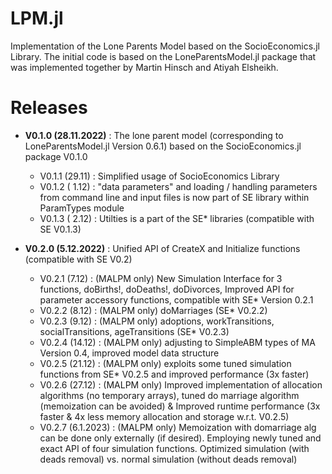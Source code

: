 # LPM.jl
Implementation of the Lone Parents Model based on the SocioEconomics.jl Library. The initial code is based on the LoneParentsModel.jl package that was implemented together by Martin Hinsch and Atiyah Elsheikh.  

Releases
========

- **V0.1.0 (28.11.2022)** : The lone parent model (corresponding to LoneParentsModel.jl Version 0.6.1) based on the SocioEconomics.jl package V0.1.0 

   - V0.1.1 (29.11)  : Simplified usage of SocioEconomics Library 
   - V0.1.2 ( 1.12)  : "data parameters" and loading / handling parameters from command line and input files is now part of SE library within ParamTypes module
   - V0.1.3 ( 2.12)  : Utilties is a part of the SE* libraries (compatible with SE V0.1.3)  
   
- **V0.2.0 (5.12.2022)** : Unified API of CreateX and Initialize functions (compatible with SE V0.2)

   - V0.2.1 (7.12)   : (MALPM only) New Simulation Interface for 3 functions, doBirths!, doDeaths!, doDivorces, Improved API for parameter accessory functions, compatible with SE* Version 0.2.1
   - V0.2.2 (8.12)   : (MALPM only) doMarriages (SE* V0.2.2)
   - V0.2.3 (9.12)   : (MALPM only) adoptions, workTransitions, socialTransitions, ageTransitions (SE* V0.2.3)  
   - V0.2.4 (14.12)  : (MALPM only) adjusting to SimpleABM types of MA Version 0.4, improved model data structure 
   - V0.2.5 (21.12)  : (MALPM only) exploits some tuned simulation functions from SE* V0.2.5 and improved performance (3x faster)  
   - V0.2.6 (27.12)  : (MALPM only) Improved implementation of allocation algorithms (no temporary arrays), tuned do marriage algorithm (memoization can be avoided) & Improved runtime performance (3x faster & 4x less memory allocation and storage w.r.t. V0.2.5) 
   - V0.2.7 (6.1.2023) : (MALPM only) Memoization with domarriage alg can be done only externally (if desired). Employing newly tuned and exact API of four simulation functions. Optimized simulation (with deads removal) vs. normal simulation (without deads removal) 
